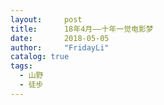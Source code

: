 ```yaml
---
layout:     post
title:      18年4月——十年一觉电影梦
date:       2018-05-05
author:     "FridayLi"
catalog: true
tags:
  - 山野
  - 徒步
---
```


